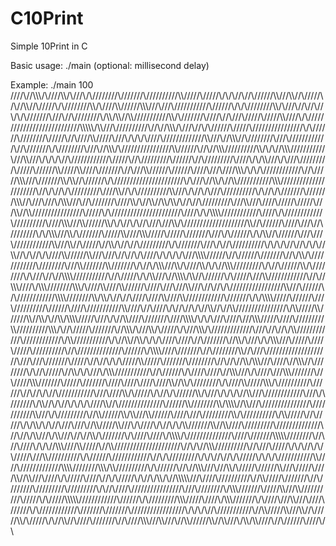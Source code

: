 # C10Print
Simple 10Print in C 


Basic usage:
./main (optional: millisecond delay)

Example:
./main 100
///\/\\\/\/\\\\\\/\\/\///\\\\/\\///\\\/\\///\//\/\//\\/\///\/\//\\\////\//////\\\\\///\//\\/\///\/\\/\\/\\//\\\/\/\\/////\/\\\\/\//\\\\\//\\\/\////\\/\\\//\\\\//\\\/////\\/\\//\/\///\//\\\\/\\////\\\\//\/\//\/\\\\\\///\\/\//\\\//////\//\/\/\/\\\/\///\/\/\\\/\\/\\/\////\///\\\\/\\/\//\\\/\/\\//\\//\\\/\\\/\\////\///\\///\\//\\/\/\//////\\/\\\\/\\\\//\\\\\///\/\/\//\/\/\/\/\\\\\/\\\////\///\\//\/\/\\\//\\///\\\////\/\\///\//\\\\////\\/\\/////\/////\///\///\/\//\/\////\//\/\\\\\\\\\\/\\\\\/\//\\////\/\/\/\///\\\//\\\//\\\\\\/\\///\\//\\/\\\//\/\///\\\///\/\/\\//////\/\/\////////\\\/\\\///\//\/\\//\/\//\//\/\\/////\\//\\////\\\\/\//\//\\//\/\\/\\/\\\/\\/\/\//\\/\//\//\/\/\///\/\//\\\\\//\/\\//\\\\\\//\\/\///\//\/\/\\\/\/\/\\\///\/////////\\//\\\/\//////\\\/\\\/\///////\\///\\//\\\\\\\/\\\//\//\//\//\//\///\/\/\/\\\\////\//\\//\\//\\\\\\/\//\/\/////\/\\\\/\\\/\\\//\\\\\\///\/////\///\\/\//\\\\///\\\/\\/\\/\\/\/\\////\//\//////\\\//\/\/\/\\/\/\\\/\///\//\//\/\\////\/\/\\//\\\/\/\//////\/\\//\//\\/\\\/\\\\///\\/\\\/\//\\/\///\///\//\\/////\\\//////\\\\/\////\\\\\//\//\\\///\//\/\/\\//\\/\/\/\\\\/\///\//\\////\/\/\\\////\\\///\\/\//\/\\\\\\\/\\\/\\/\\//////\/\//\///\\//\\///\/\/\\\\\\\//\/\\//\/////\\\\\/\\\\//\\//\////\\/\\//\///\////\/\///\///\//\////\\/\\\/\//\\//\\\\\/\\//\\\\\/\/\///\//\/\///\\\\\\///\/\/\//\//\/////\/////\/\/\/\\//\\/\\\//\\/\\\//\//////\/\\\//\/\/\\\\\//\\\/\\/\//\////\//\/\\\\///\\/\\//\\/\\/\//\\//\//\/\/\/\/\//\\/\\/\/\\/\\\///\////\\/\//\////\\\\\\//\\/\//\\/\/\/\\/\\\\\\\///\\/\/\\//\/\////\\\/\/\//\\\\\/\\//\\\\//\\\\/\\\\\/\\/\/\\\/\/\\\///\/\/////\\\//\/\\\\//\/\\////\\/\//\//\\\///\/\/\\///\\\\//\\\\/\//\/\/////\/\//////\\//\///\\\/\\\//\//////\//////////\///\/\\\//\//\\/\\/\\\\\\\\\//\//\///\///\//\\////\\\/\\/////\/\//\//\//\\/////\/////\\//\//\\\\\\/\//\\\\\/\/\//\//\\\\/\\\/\\//\\/\\/\/\\/\//\\///\\\\/\\\//\/\///\/\////\//\//\/\////\\\\\/\/\\\/////\/\\//\/\/\\///\\\/\/\\\//\/\/////\\/\\/\\\\\\//\/\\\\/\\\//\/////\\\/\/\/\//\\\\///\/\\\\\\//\///\\//\/\//\\\/////\/\/\\//\/\\/\\\/\/////\\/\\/\\\\//\\/\//\///\\//\/\\\//\/\\\//\/////\/////\\\\///\\\\\/\/\\/\/\//\/\\\//\\\\/\\//\\//\\\//\/////\//\\/\\\//\/\///\/\\//\/\\\/\\\/\/\\\//////////\\\/\\/\\\/\\//\\\/\/\\/\\/\\\/\/\\\\\//\\\/\\\//\\\/\\///\/\\\\\//////\\\\///\\\///\\//\\//\\\/\\/\///\\\/\\\/\\/\\/\\\/\/\/\\\\\\\\\//\///\/\\\//\\\////\//\\\///////\\/\/\\\/\\\\/\\/////\/\//\//\/\/\\\////\/\///\\//\/\\\\//\/////\\\\\/\///\///\\/\\//\\/\\\\\\///\\\\/\\////\\\\/\\\/\\\//\\\\\\//////\//\/\\/\\\//\\//\/\///\\\\/\\//\////\/\/\\\/\\//\/\\//\\/\/\\\\\\\\/\////\/\//\///\\\//\\\///\/\/\\\/\\/\\\\//\/\\\/\/\\\\\\\\/\\\\\//\\//\////\\/\\///\/\/\\///\\\\//\//////////\\//\\//\\\\\\/\//\/\\/\\\\\\\/////\///\\\\\\\/\\\////\\\\////\\\\/\///\/\/\\///\/\\\///\\\/\/\/\\\\//\/\\\//\\\//\\/\\//////\////\////\/\//\\\\\//\/\\//\///\/\\/\\////\///\/\//\//\\\\\\\\///\/////\\\\\/\\\\/\\//\\\/\/\\//\//\\///\/\\\\\/\//\/\\\\/\/\//////\//\//\\\///\////\\\/\\/\\\\\\\\/////\\/\/////\\\//\/\\\//////\//\//\\//\/\///\\/\//\/\\//\////////\/\\\\/\///\\//\\/\//\/\\/\\//\\//\\/\\//\\\\\//\\\//\\\\/////\//////\////\/\\/\\\\\//\//\/\\\\//\///\/\\\\//\\\\/\\//\\\\/\\\\\\\\\/\/\/\//\\///\\/\\\//\\\\////\\/////\/\/\\/\///\\\\\\\\/\\/\\\/\\//\/\\\//\//\\\///\\\\\\\//\/\//\\//\//\\/\/\/////\/\/\\\\/\///////\/\/\\\\\\/\\//\\\///\/\/\\/\////\//\\\//\\\\\\\/\\/\//\\\\/\\//\///\\/\\\///\\\\\\/\\\/\///\//////\///\\/\//\\\//\\//\\/\\\\//\////\/\//\///\\///\///\/\/////\\/\\\\\/\/////\///\//\\\/\\//\\\\//\\\\/\\/\\/\\//\/\/\\//\/\/\\/\/\\\///////\\//\\\\/\\\/\/\/\\/\\\/\\\\\\/\//\\\/\/\/\//\\/\///\\\/\///\/\\//\/\////\///\\\/\/\\\//\/////\////\///\\/\///\//\\\/\\\\\\\\\//\/\/\\\/////\//\\\//\\\//\/////\/\\\\//\\/\//\\//\/\/\///////////\/\///\/\\\//\/\\/\//\\//\//\//\/\\/\/\/\//\\\//\\/\/\\/\\\/\\\/\////\\\\\/////\\\///\/\/\//\\///////\/\\//\\/\/\\//\\\\/\\\\\\\//\/\\\//\/\/\\\//\\\\\\//\\////////\\/\\//\\/////\\\//\\\\\/\\/\\/\/\/\\\/\\\\\\///\/\///\////\\\/\/\\\/\/\/\/\//\\/\\/\//\/\\\/\///\\/\/\\\\\\\///\\/\\\/\/\//\\/\/\/\\\\\\////\///\\//\\/\///\/\\\\\\\///////\\///\//\\//\////\/\\\//\//\\/\/\//\\/\//\/\\//\//\\\\\//\\\\/\\////////\\/\\//\/\/\\\\\/////\\\\\\/\\/\//////\///\\\//////\\\/\/\\//\\\/\\/\/\\////\//\////\/\\\/\/\/\\\//\/\/\\\\/\\//\///\\\/\\//\\/\\///\/\/\/\\\\\/\\///\\\/\\/\\\/\\//\\\\\///\\////\///\/\////\\\/\//\\\/\\\//\///\//\\/\\\\\//\\/\\\//\\\/\\/\\/\\////\\\\\/\/\\\//\///\/\///\/\////\\\//////\\\\//\////\/\/\\\\/\\\\\\\\/\/\\\\\//\/\\/\//\/\//\/\/\/\//\////\\/\///\////\//\/\\\\/\/\/\\/\\\/\///\//\/\//\\//\\\\/\//\///\\\\/\\\\\/\//\\\\\////\//\\//\/\/\\///\\/\///\//\//\/\\\\/\\/\/////////\\/\\\\\/////\\\//\\////\/\\/\\\/\\\\/\\/\\\/\/\\\/\//\\///\\//\\\\/////\\\\///\\\/\\////\\/\\\/\/\\/\\\/\\\\\///\//\//\\\\//\\\\///\/\\\////\/////\\///\/\/\/\////\///\/\\//\\//\\\/\\\\/\//\\/\\\\\///\\/\/\\/\/\\\\/\\/\/\/////\\/\\\////\\\/\/\/\/\\/\\\\\\\\/\\\//\//\/\///\/\///\/\/\\///\/\\\/\///\/\/\/\\\\\\\\\\//\//\///\/\\/\/\\//\\\/\/\/\/\\/\\\/\\//\\\\\\////\\\\/\///\/\\\//\\\\\////\//\/\/\/\/////\///\/\///\\\//\\/\\//\\\\\\\/\//\///\////\\/\/\\\/\//\\\////\/\\/\\/\\/\/\\/\\\/\\/\/\//\/\\///\\\\//\///\/\//\/\/\\\/\\///\///\\\/\//\/\/\////\/\//\\\//\\/\\////\////\/\\/\\\/\\//\\/\/\\\/\\/\//\//\\\/\\/\\\/\\\////\/\/\//\/\//\\\\/\///\\//////////\//\/\\\\\\\\/\//\/\//\//\\\\\\/\\\\//\/\/\/////\/\\\/\\\///\///\\//\\//\\\\\\\///\\///\\\\/\\\//\/\//\\\////\//\\\\/\/\/\\\////\/\\\///\/\\\\\/\/\\\\///\\//\/\/\\\/\\\///\/\/\\\//\//\\//\\/\\////\/\\/\\//\\\/\\\\/\\/\/\\\\\\\\\\///\\/\///\\//\/\////\///\\/\/\\\\\///\/\/\\//\//\/\//\\//\\\////\///\/\\\///\////\/\/\\\///\//\//\//\\\/\\//\\////\\//////\/////\///\/\/\\/\//\\\//\//\//\//\\/\\\\\\/\///\///\\/\//\//\\\\///\\\\//\//\/////\/\\/\////\\\/\\\///\//\\\\\\\\\\/////////\///\\///\///\\\/\\////////\/\\\\\\/////\\////\\\/\\\\\\/\///\/\/\/\\/\\\/\///\\\///\\\\///\\///\/\\\////\//\\\/\\/\///\///\//\/\/\/\\/\/\/\/\//\/\\/\//////\\///\/\////\//////\/\/\/\\/\\\/\\/\\//\\///\//\////\/\/\\/\/\\\\/////\\\\//\/\\\\//\\/\/\/\/\/\\\\/\\\//\///\\\/\\/\/\\\\/\/\\////\\\//\//\/\//\\//\\\////\\\\\\\/\//\\\\/\//\\//\\\\//\/\/\/\/\\\\//\\\\///\\/\\\\/\\\\/\///\\\//\\\//\//\//\\\//\/\/\\\/\
